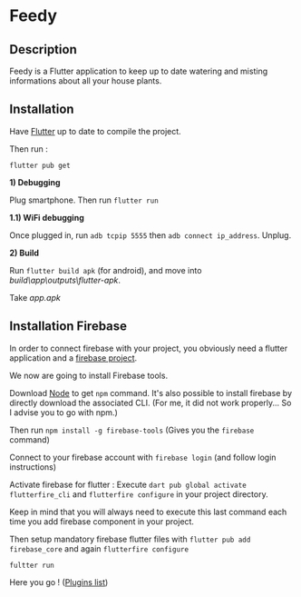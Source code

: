 # Feedy

## Description

Feedy is a Flutter application to keep up to date watering and misting informations about all your house plants.

## Installation

Have [Flutter](https://docs.flutter.dev/get-started/install) up to date to compile the project.

Then run :

`flutter pub get`

**1) Debugging**

Plug smartphone. Then run `flutter run`

**1.1) WiFi debugging**

Once plugged in, run `adb tcpip 5555` then `adb connect ip_address`. Unplug.

**2) Build**

Run `flutter build apk` (for android), and move into *build\app\outputs\flutter-apk*.

Take *app.apk*

## Installation Firebase

In order to connect firebase with your project, you obviously need a flutter application and a [firebase project](https://console.firebase.google.com).

We now are going to install Firebase tools.

Download [Node](https://nodejs.org/en/download) to get `npm` command. It's also possible to install firebase by directly download the associated CLI. (For me, it did not work properly... So I advise you to go with npm.)

Then run `npm install -g firebase-tools` (Gives you the `firebase` command)

Connect to your firebase account with `firebase login` (and follow login instructions)

Activate firebase for flutter : Execute `dart pub global activate flutterfire_cli` and `flutterfire configure` in your project directory.

Keep in mind that you will always need to execute this last command each time you add firebase component in your project. 

Then setup mandatory firebase flutter files with `flutter pub add firebase_core` and again `flutterfire configure`

`fultter run`

Here you go ! ([Plugins list](https://firebase.google.com/docs/flutter/setup?hl=fr#available-plugins))
